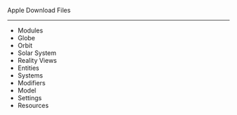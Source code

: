 Apple Download Files

- - - -
* Modules
* Globe
* Orbit
* Solar System
* Reality Views
* Entities
* Systems
* Modifiers
* Model
* Settings
* Resources
